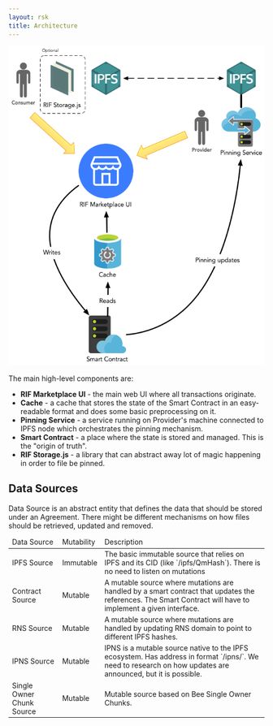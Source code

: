 ```yaml
---
layout: rsk
title: Architecture
---
```


![](/assets/img/rif-storage/pinner_architecture.png)

The main high-level components are:

- **RIF Marketplace UI** - the main web UI where all transactions originate.
- **Cache** - a cache that stores the state of the Smart Contract in an easy-readable format and does some basic preprocessing on it.
- **Pinning Service** - a service running on Provider's machine connected to IPFS node which orchestrates the pinning mechanism.
- **Smart Contract** - a place where the state is stored and managed. This is the "origin of truth".
- **RIF Storage.js** - a library that can abstract away lot of magic happening in order to file be pinned.

## Data Sources

Data Source is an abstract entity that defines the data that should be stored under an Agreement. There might be different mechanisms on how files should be retrieved, updated and removed.

<table>
  <thead>
    <tr>
      <td>Data Source</td>
      <td>Mutability</td>
      <td>Description</td>
    </tr>
  </thead>
  <tbody>
    <tr>
      <td>IPFS Source</td>
      <td> Immutable</td>
      <td>The basic immutable source that relies on IPFS and its CID (like `/ipfs/QmHash`). There is no need to listen on mutations</td>
    </tr>
    <tr>
      <td>Contract Source</td>
      <td>Mutable</td>
      <td>A mutable source where mutations are handled by a smart contract that updates the references. The Smart Contract will have to implement a given interface.</td>
    </tr>
    <tr>
      <td>RNS Source</td>
      <td>Mutable</td>
      <td>A mutable source where mutations are handled by updating RNS domain to point to different IPFS hashes.</td>
    </tr>
    <tr>
      <td>IPNS Source</td>
      <td>Mutable</td>
      <td>IPNS is a mutable source native to the IPFS ecosystem. Has address in format `/ipns/<hash>`.
      We need to research on how updates are announced, but it is possible.</td>
    </tr>
    <tr>
      <td>Single Owner Chunk Source</td>
      <td>Mutable</td>
      <td>Mutable source based on Bee Single Owner Chunks.</td>
    </tr>
  </tbody>
</table>
